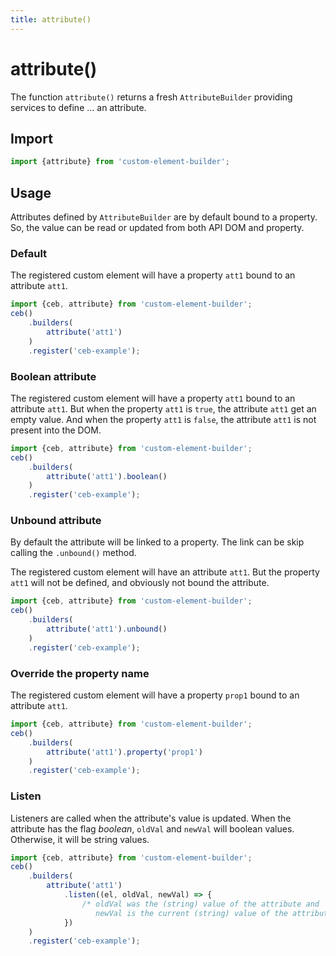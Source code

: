```yaml
---
title: attribute()
---
```

# attribute()

The function `attribute()` returns a fresh `AttributeBuilder` providing services to define ... an attribute.

## Import

```javascript
import {attribute} from 'custom-element-builder';
```

## Usage

Attributes defined by `AttributeBuilder` are by default bound to a property.
So, the value can be read or updated from both API DOM and property.

### Default

The registered custom element will have a property `att1` bound to an attribute `att1`.

```javascript
import {ceb, attribute} from 'custom-element-builder';
ceb()
    .builders(
        attribute('att1')
    )
    .register('ceb-example');
```

### Boolean attribute

The registered custom element will have a property `att1` bound to an attribute `att1`.
But when the property `att1` is `true`, the attribute `att1` get an empty value.
And when the property `att1` is `false`, the attribute `att1` is not present into the DOM.

```javascript
import {ceb, attribute} from 'custom-element-builder';
ceb()
    .builders(
        attribute('att1').boolean()
    )
    .register('ceb-example');
```

### Unbound attribute

By default the attribute will be linked to a property.
The link can be skip calling the `.unbound()` method.

The registered custom element will have an attribute `att1`.
But the property `att1` will not be defined, and obviously not bound the attribute.

```javascript
import {ceb, attribute} from 'custom-element-builder';
ceb()
    .builders(
        attribute('att1').unbound()
    )
    .register('ceb-example');
```

### Override the property name

The registered custom element will have a property `prop1` bound to an attribute `att1`.

```javascript
import {ceb, attribute} from 'custom-element-builder';
ceb()
    .builders(
        attribute('att1').property('prop1')
    )
    .register('ceb-example');
```

### Listen

Listeners are called when the attribute's value is updated.
When the attribute has the flag _boolean_, `oldVal` and `newVal` will boolean values.
Otherwise, it will be string values.

```javascript
import {ceb, attribute} from 'custom-element-builder';
ceb()
    .builders(
        attribute('att1')
            .listen((el, oldVal, newVal) => {
                /* oldVal was the (string) value of the attribute and
                   newVal is the current (string) value of the attribute */
            })
    )
    .register('ceb-example');
```
